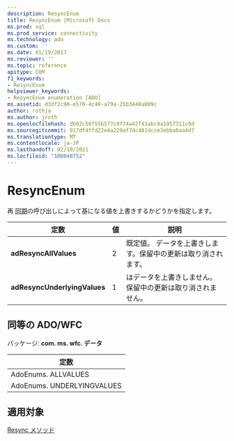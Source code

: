 ```yaml
---
description: ResyncEnum
title: ResyncEnum |Microsoft Docs
ms.prod: sql
ms.prod_service: connectivity
ms.technology: ado
ms.custom: ''
ms.date: 01/19/2017
ms.reviewer: ''
ms.topic: reference
apitype: COM
f1_keywords:
- ResyncEnum
helpviewer_keywords:
- ResyncEnum enumeration [ADO]
ms.assetid: d3df2c90-e570-4c40-a79a-25b3448a009c
author: rothja
ms.author: jroth
ms.openlocfilehash: db02c56f55b577c9f74a42f43abc9a1957311c0d
ms.sourcegitcommit: 917df4ffd22e4a229af7dc481dcce3ebba0aa4d7
ms.translationtype: MT
ms.contentlocale: ja-JP
ms.lasthandoff: 02/10/2021
ms.locfileid: "100040752"
---
```

# <a name="resyncenum"></a>ResyncEnum
再 [同期](./resync-method.md)の呼び出しによって基になる値を上書きするかどうかを指定します。  
  
|定数|値|説明|  
|--------------|-----------|-----------------|  
|**adResyncAllValues**|2|既定値。 データを上書きします。保留中の更新は取り消されます。|  
|**adResyncUnderlyingValues**|1|はデータを上書きしません。保留中の更新は取り消されません。|  
  
## <a name="adowfc-equivalent"></a>同等の ADO/WFC  
 パッケージ: **com. ms. wfc. データ**  
  
|定数|  
|--------------|  
|AdoEnums. ALLVALUES|  
|AdoEnums. UNDERLYINGVALUES|  
  
## <a name="applies-to"></a>適用対象  
 [Resync メソッド](./resync-method.md)